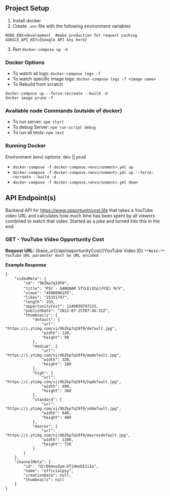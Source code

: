 ## Project Setup

1. Install docker
2. Create ```.env``` file with the following environment variables

```
NODE_ENV=development  #make production for request caching
GOOGLE_API_KEY={Google API key here}
```

3. Run ```docker-compose up -d```

### Docker Options

- To watch all logs: ```docker-compose logs -f```
- To watch specific image logs: ```docker-compose logs -f <image name>```
- To Rebuild from scratch

```
docker-compose up --force-recreate --build -d
docker image prune -f
```

### Available node Commands (outside of docker)

- To run server: ```npm start```
- To debug Server: ```npm run-script debug```
- To run all tests: ```npm test```

### Running Docker

Environment (env) options: dev || prod

- ```docker-compose -f docker-compose.<environment>.yml up```
- ```docker-compose -f docker-compose.<environment>.yml up --force-recreate --build -d```
- ```docker-compose -f docker-compose.<environment>.yml down```

## API Endpoint(s)

Backend API for <https://www.opportunitycost.life> that takes a YouTube video URL and calculates how much time has been spent by all viewers combined to watch that video. Started as a joke and turned into this in the end.

### **GET** - YouTube Video Opportunity Cost

**Request URL:** {base_url}/api/opportunityCost/{YouTube Video ID}
```**Note:** YouTube URL parameter must be URL encoded```

**Example Response**

```
{
    "videoMeta": {
        "id": "9bZkp7q19f0",
        "title": "PSY - GANGNAM STYLE(강남스타일) M/V",
        "views": "4506086155",
        "likes": "25331747",
        "length": 253,
        "opportunityCost": 1140039797215,
        "publishDate": "2012-07-15T07:46:32Z",
        "thumbnails": {
            "default": {
                "url": "https://i.ytimg.com/vi/9bZkp7q19f0/default.jpg",
                "width": 120,
                "height": 90
            },
            "medium": {
                "url": "https://i.ytimg.com/vi/9bZkp7q19f0/mqdefault.jpg",
                "width": 320,
                "height": 180
            },
            "high": {
                "url": "https://i.ytimg.com/vi/9bZkp7q19f0/hqdefault.jpg",
                "width": 480,
                "height": 360
            },
            "standard": {
                "url": "https://i.ytimg.com/vi/9bZkp7q19f0/sddefault.jpg",
                "width": 640,
                "height": 480
            },
            "maxres": {
                "url": "https://i.ytimg.com/vi/9bZkp7q19f0/maxresdefault.jpg",
                "width": 1280,
                "height": 720
            }
        }
    },
    "channelMeta": {
        "id": "UCrDkAvwZum-UTjHmzDI2iIw",
        "name": "officialpsy",
        "creationDate": null,
        "thumbnails": null
    }
}
```
